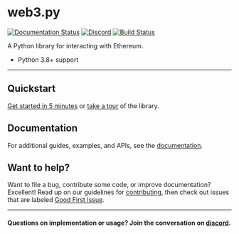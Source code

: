 # web3.py

[![Documentation Status](https://readthedocs.org/projects/web3py/badge/?version=latest)](https://web3py.readthedocs.io/en/latest/?badge=latest)
[![Discord](https://img.shields.io/discord/809793915578089484?color=blue&label=chat&logo=discord&logoColor=white)](https://discord.gg/GHryRvPB84)
[![Build Status](https://circleci.com/gh/ethereum/web3.py.svg?style=shield)](https://circleci.com/gh/ethereum/web3.py)

A Python library for interacting with Ethereum.

-   Python 3.8+ support

---

## Quickstart

[Get started in 5 minutes](https://web3py.readthedocs.io/en/latest/quickstart.html) or
[take a tour](https://web3py.readthedocs.io/en/latest/overview.html) of the library.

## Documentation

For additional guides, examples, and APIs, see the [documentation](https://web3py.readthedocs.io/en/latest/).

## Want to help?

Want to file a bug, contribute some code, or improve documentation? Excellent! Read up on our
guidelines for [contributing](https://web3py.readthedocs.io/en/latest/contributing.html),
then check out issues that are labeled
[Good First Issue](https://github.com/ethereum/web3.py/issues?q=is%3Aissue+is%3Aopen+label%3A%22Good+First+Issue%22).

---

#### Questions on implementation or usage? Join the conversation on [discord](https://discord.gg/GHryRvPB84).
